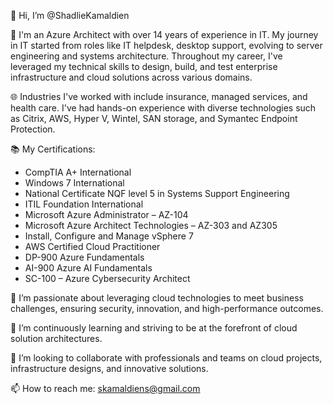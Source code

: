 👋 Hi, I’m @ShadlieKamaldien

🔧 I'm an Azure Architect with over 14 years of experience in IT. My journey in IT started from roles like IT helpdesk, desktop support, evolving to server engineering and systems architecture. Throughout my career, I've leveraged my technical skills to design, build, and test enterprise infrastructure and cloud solutions across various domains.

🌐 Industries I've worked with include insurance, managed services, and health care. I've had hands-on experience with diverse technologies such as Citrix, AWS, Hyper V, Wintel, SAN storage, and Symantec Endpoint Protection.

📚 My Certifications:
- CompTIA A+ International 
- Windows 7 International 
- National Certificate NQF level 5 in Systems Support Engineering 
- ITIL Foundation International 
- Microsoft Azure Administrator – AZ-104 
- Microsoft Azure Architect Technologies – AZ-303 and AZ305
- Install, Configure and Manage vSphere 7 
- AWS Certified Cloud Practitioner 
- DP-900 Azure Fundamentals 
- AI-900 Azure AI Fundamentals 
- SC-100 – Azure Cybersecurity Architect 

👀 I’m passionate about leveraging cloud technologies to meet business challenges, ensuring security, innovation, and high-performance outcomes.

🌱 I’m continuously learning and striving to be at the forefront of cloud solution architectures.

💞️ I’m looking to collaborate with professionals and teams on cloud projects, infrastructure designs, and innovative solutions.

📫 How to reach me: skamaldiens@gmail.com
